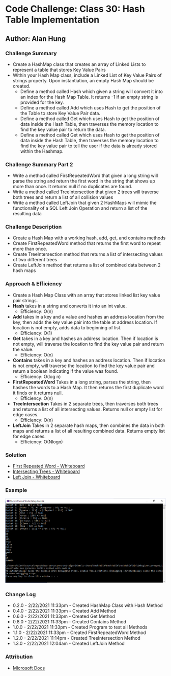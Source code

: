 # Code Challenge: Class 30: Hash Table Implementation

## Author: Alan Hung

### Challenge Summary
* Create a HashMap class that creates an array of Linked Lists to represent a table that stores Key Value Pairs
* Within your Hash Map class, include a Linked List of Key Value Pairs of strings property. Upon instantiation, an empty Hash Map should be created.
  * Define a method called Hash which given a string will convert it into an index for the Hash Map Table.  It returns -1 if an empty string is provided for the key.
  * Define a method called Add which uses Hash to get the position of the Table to store Key Value Pair data.
  * Define a method called Get which uses Hash to get the position of data inside the Hash Table, then traverses the memory location to find the key value pair to return the data.
  * Define a method called Get which uses Hash to get the position of data inside the Hash Table, then traverses the memory location to find the key value pair to tell the user if the data is already stored within the Hashmap.

### Challenge Summary Part 2
* Write a method called FirstRepeatedWord that given a long string will parse the string and return the first word in the string that shows up more than once.  It returns null if no duplicates are found.
* Write a method called TreeIntersection that given 2 trees will traverse both trees and return a list of all collision values
* Write a method called LeftJoin that given 2 HashMaps will mimic the functionality of a SQL Left Join Operation and return a list of the resulting data

### Challenge Description
* Create a Hash Map with a working hash, add, get, and contains methods
* Create FirstRepeatedWord method that returns the first word to repeat more than once.
* Create TreeIntersection method that returns a list of intersecting values of two different trees
* Create LeftJoin method that returns a list of combined data between 2 hash maps

### Approach & Efficiency
* Create a Hash Map Class with an array that stores linked list key value pair strings.
* __Hash__ takes in a string and converts it into an int value.
  * Efficiency: O(n)
* __Add__ takes in a key and a value and hashes an address location from the key, then adds the key value pair into the table at address location.  If location is not empty, adds data to beginning of list.
  * Efficiency: O(1)
* __Get__ takes in a key and hashes an address location.  Then if location is not empty, will traverse the location to find the key value pair and return the value.
  * Efficiency: O(n)
* __Contains__ takes in a key and hashes an address location.  Then if location is not empty, will traverse the location to find the key value pair and return a boolean indicating if the value was found.
  * Efficiency: O(log n)
* __FirstRepeatedWord__ Takes in a long string, parses the string, then hashes the words to a Hash Map.  It then returns the first duplicate word it finds or it returns null.
  * Efficiency: O(n)
* __TreeIntersection__ Takes in 2 separate trees, then traverses both trees and returns a list of all intersecting values.  Returns null or empty list for edge cases.
  * Efficiency: O(n)
* __LeftJoin__ Takes in 2 separate hash maps, then combines the data in both maps and returns a list of all resulting combined data.  Returns empty list for edge cases.
  * Efficiency: O(Nlogn)

### Solution
* [First Repeated Word - Whiteboard](./HashTable/HashTable/assets/repeated-word.png)
* [Intersecting Trees - Whiteboard](./HashTable/HashTable/assets/TreeIntersection.PNG)
* [Left Join - Whiteboard](./HashTable/HashTable/assets/left-sort.png)

### Example
![Append - Whiteboard](./HashTable/HashTable/assets/ExampleProgram.PNG)

### Change Log
* 0.2.0 - 2/22/2021 11:33pm - Created HashMap Class with Hash Method
* 0.4.0 - 2/22/2021 11:33pm - Created Add Method
* 0.6.0 - 2/22/2021 11:33pm - Created Get Method
* 0.8.0 - 2/22/2021 11:33pm - Created Contains Method
* 1.0.0 - 2/22/2021 11:33pm - Created Program to test all Methods
* 1.1.0 - 2/22/2021 11:33pm - Created FirstRepeatedWord Method
* 1.2.0 - 2/22/2021 11:14pm - Created TreeIntersection Method
* 1.3.0 - 2/22/2021 12:04am - Created LeftJoin Method

### Attribution
* [Microsoft Docs](https://docs.microsoft.com/en-us/dotnet/csharp/language-reference/)
